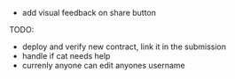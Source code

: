 - add visual feedback on share button



TODO:
- deploy and verify new contract, link it in the submission
- handle if cat needs help
- currenly anyone can edit anyones username